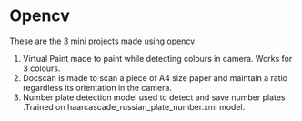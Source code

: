 # Opencv
These are the 3 mini projects made using opencv 
1) Virtual Paint made to paint while detecting colours in camera. Works for 3 colours.
2) Docscan is made to scan a piece of A4 size paper and maintain a ratio regardless its orientation in the camera.
3) Number plate detection model used to detect and save number plates .Trained on haarcascade_russian_plate_number.xml model.
